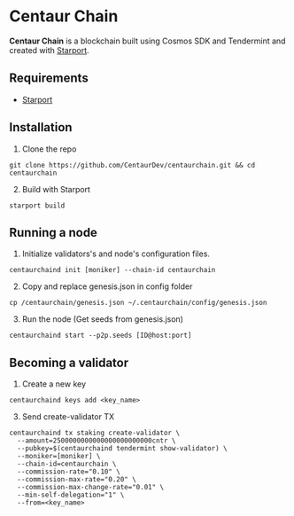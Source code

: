 # Centaur Chain

**Centaur Chain** is a blockchain built using Cosmos SDK and Tendermint and created with [Starport](https://github.com/tendermint/starport).

## Requirements
- [Starport](https://docs.starport.network/intro/install.html)

## Installation

1. Clone the repo
```
git clone https://github.com/CentaurDev/centaurchain.git && cd centaurchain
```

2. Build with Starport
```
starport build
```

## Running a node

1. Initialize validators's and node's configuration files.
```
centaurchaind init [moniker] --chain-id centaurchain
```

2. Copy and replace genesis.json in config folder
```
cp /centaurchain/genesis.json ~/.centaurchain/config/genesis.json
```

3. Run the node (Get seeds from genesis.json)
```
centaurchaind start --p2p.seeds [ID@host:port]
```

## Becoming a validator

1. Create a new key
```
centaurchaind keys add <key_name>
```

3. Send create-validator TX
```
centaurchaind tx staking create-validator \
  --amount=2500000000000000000000000cntr \
  --pubkey=$(centaurchaind tendermint show-validator) \
  --moniker=[moniker] \
  --chain-id=centaurchain \
  --commission-rate="0.10" \
  --commission-max-rate="0.20" \
  --commission-max-change-rate="0.01" \
  --min-self-delegation="1" \
  --from=<key_name>
```
